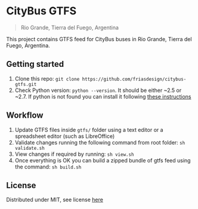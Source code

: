 # CityBus GTFS
> Rio Grande, Tierra del Fuego, Argentina

This project contains GTFS feed for CityBus buses in Rio Grande, Tierra del Fuego, Argentina.

## Getting started

1. Clone this repo: `git clone https://github.com/friasdesign/citybus-gtfs.git`
2. Check Python version: `python --version`. It should be either ~2.5 or ~2.7. If python is not found you can install it following [these instructions](https://www.python.org/downloads/)

## Workflow

1. Update GTFS files inside `gtfs/` folder using a text editor or a spreadsheet editor (such as LibreOffice)
2. Validate changes running the following command from root folder: `sh validate.sh`
3. View changes if required by running: `sh view.sh`
4. Once everything is OK you can build a zipped bundle of gtfs feed using the command: `sh build.sh`

## License

Distributed under MIT, see license [here](LICENSE)
